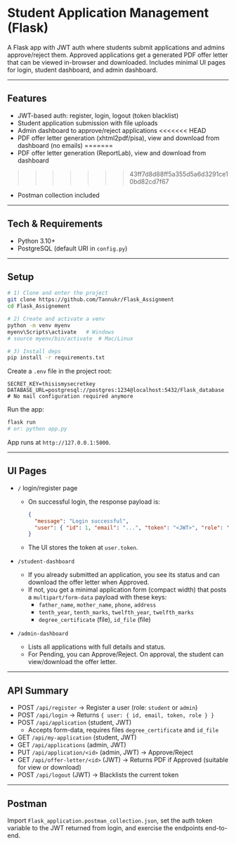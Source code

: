 # Student Application Management (Flask)

A Flask app with JWT auth where students submit applications and admins approve/reject them. Approved applications get a generated PDF offer letter that can be viewed in-browser and downloaded. Includes minimal UI pages for login, student dashboard, and admin dashboard.

---

## Features
- JWT-based auth: register, login, logout (token blacklist)
- Student application submission with file uploads
- Admin dashboard to approve/reject applications
<<<<<<< HEAD
- PDF offer letter generation (xhtml2pdf/pisa), view and download from dashboard (no emails)
=======
- PDF offer letter generation (ReportLab), view and download from dashboard 
>>>>>>> 43ff7d8d88ff5a355d5a6d3291ce10bd82cd7f67
- Postman collection included

---

## Tech & Requirements
- Python 3.10+
- PostgreSQL (default URI in `config.py`)
  

---

## Setup

```bash
# 1) Clone and enter the project
git clone https://github.com/Tannukr/Flask_Assignment
cd Flask_Assignement

# 2) Create and activate a venv
python -m venv myenv
myenv\Scripts\activate   # Windows
# source myenv/bin/activate  # Mac/Linux

# 3) Install deps
pip install -r requirements.txt
```

Create a `.env` file in the project root:

```env
SECRET_KEY=thisismysecretkey
DATABASE_URL=postgresql://postgres:1234@localhost:5432/Flask_database
# No mail configuration required anymore
```

Run the app:

```bash
flask run
# or: python app.py
```

App runs at `http://127.0.0.1:5000`.

---

## UI Pages
- `/` login/register page
  - On successful login, the response payload is:
    ```json
    {
      "message": "Login successful",
      "user": { "id": 1, "email": "...", "token": "<JWT>", "role": "admin|student" }
    }
    ```
  - The UI stores the token at `user.token`.

- `/student-dashboard`
  - If you already submitted an application, you see its status and can download the offer letter when Approved.
  - If not, you get a minimal application form (compact width) that posts a `multipart/form-data` payload with these keys:
    - `father_name`, `mother_name`, `phone`, `address`
    - `tenth_year`, `tenth_marks`, `twelfth_year`, `twelfth_marks`
    - `degree_certificate` (file), `id_file` (file)

- `/admin-dashboard`
  - Lists all applications with full details and status.
  - For Pending, you can Approve/Reject. On approval, the student can view/download the offer letter.

---

## API Summary
- POST `/api/register` → Register a user (role: `student` or `admin`)
- POST `/api/login` → Returns `{ user: { id, email, token, role } }`
- POST `/api/application` (student, JWT)
  - Accepts form-data, requires files `degree_certificate` and `id_file`
- GET `/api/my-application` (student, JWT)
- GET `/api/applications` (admin, JWT)
- PUT `/api/application/<id>` (admin, JWT) → Approve/Reject
- GET `/api/offer-letter/<id>` (JWT) → Returns PDF if Approved (suitable for view or download)
- POST `/api/logout` (JWT) → Blacklists the current token

---

## Postman
Import `Flask_application.postman_collection.json`, set the auth token variable to the JWT returned from login, and exercise the endpoints end-to-end.
